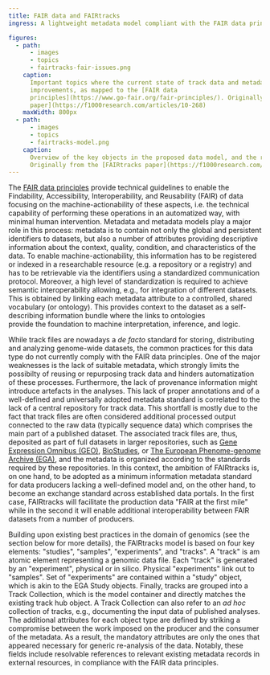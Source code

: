 ```yaml
---
title: FAIR data and FAIRtracks
ingress: A lightweight metadata model compliant with the FAIR data principles

figures:
  - path:
      - images
      - topics
      - fairtracks-fair-issues.png
    caption:
      Important topics where the current state of track data and metadata have potential for
      improvements, as mapped to the [FAIR data
      principles](https://www.go-fair.org/fair-principles/). Originally from the [FAIRtracks
      paper](https://f1000research.com/articles/10-268)
    maxWidth: 800px
  - path:
      - images
      - topics
      - fairtracks-model.png
    caption:
      Overview of the key objects in the proposed data model, and the relationships between them.
      Originally from the [FAIRtracks paper](https://f1000research.com/articles/10-268)
---
```


The [FAIR data principles](https://www.go-fair.org/fair-principles/) provide technical guidelines to
enable the Findability, Accessibility, Interoperability, and Reusability (FAIR) of data focusing on
the machine-actionability of these aspects, i.e. the technical capability of performing these
operations in an automatized way, with minimal human intervention. Metadata and metadata models play
a major role in this process: metadata is to contain not only the global and persistent identifiers
to datasets, but also a number of attributes providing descriptive information about the context,
quality, condition, and characteristics of the data. To enable machine-actionability, this
information has to be registered or indexed in a researchable resource (e.g. a repository or a
registry) and has to be retrievable via the identifiers using a standardized communication protocol.
Moreover, a high level of standardization is required to achieve semantic interoperability allowing,
e.g., for integration of different datasets. This is obtained by linking each metadata attribute to
a controlled, shared vocabulary (or ontology). This provides context to the dataset as a
self-describing information bundle where the links to ontologies  
provide the foundation to machine interpretation, inference, and logic.

While track files are nowadays a _de facto_ standard for storing, distributing and analyzing
genome-wide datasets, the common practices for this data type do not currently comply with the FAIR
data principles. One of the major weaknesses is the lack of suitable metadata, which strongly limits
the possibilty of reusing or repurposing track data and hinders automatization of these processes.
Furthermore, the lack of provenance information might introduce artefacts in the analyses. This lack
of proper annotations and of a well-defined and universally adopted metadata standard is correlated
to the lack of a central repository for track data. This shortfall is mostly due to the fact that
track files are often considered additional processed output connected to the raw data (typically
sequence data) which comprises the main part of a published dataset. The associated track files are,
thus, deposited as part of full datasets in larger repositories, such as
[Gene Expression Omnibus (GEO)](https://www.ncbi.nlm.nih.gov/geo/),
[BioStudies](https://www.ebi.ac.uk/biostudies/), or
[The European Phenome-genome Archive (EGA)](https://ega-archive.org/), and the metadata is organized
according to the standards required by these repositories. In this context, the ambition of
FAIRtracks is, on one hand, to be adopted as a minimum information metadata standard for data
producers lacking a well-defined model and, on the other hand, to become an exchange standard across
established data portals. In the first case, FAIRtracks will facilitate the production data "FAIR at
the first mile" while in the second it will enable additional interoperability between FAIR datasets
from a number of producers.

Building upon existing best practices in the domain of genomics (see the section below for more
details), the FAIRtracks model is based on four key elements: "studies", "samples", "experiments",
and "tracks". A "track" is am atomic element representing a genomic data file. Each "track" is
generated by an "experiment", physical or in silico. Physical "experiments" link out to "samples".
Set of "experiments" are contained within a "study" object, which is akin to the EGA Study objects.
Finally, tracks are grouped into a Track Collection, which is the model container and directly
matches the existing track hub object. A Track Collection can also refer to an _ad hoc_ collection
of tracks, e.g., documenting the input data of published analyses. The additional attributes for
each object type are defined by striking a compromise between the work imposed on the producer and
the consumer of the metadata. As a result, the mandatory attributes are only the ones that appeared
necessary for generic re-analysis of the data. Notably, these fields include resolvable references
to relevant existing metadata records in external resources, in compliance with the FAIR data
principles.
